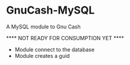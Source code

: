# GnuCash-MySQL
A MySQL module to Gnu Cash

**** NOT READY FOR CONSUMPTION YET ****
- Module connect to the database
- Module creates a guid

